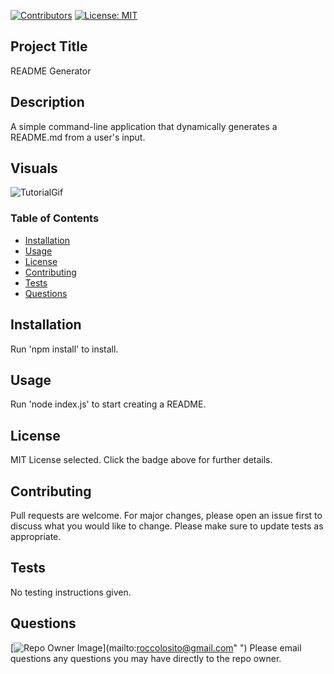
[![Contributors](https://img.shields.io/github/contributors/roccolosito/good-readme-generator)](https://github.com/roccolosito/good-readme-generator/graphs/contributors)
[![License: MIT](https://img.shields.io/badge/License-MIT-yellow.svg)](https://opensource.org/licenses/MIT)

## Project Title 
README Generator

## Description
A simple command-line application that dynamically generates a README.md from a user's input.

## Visuals

![TutorialGif](./assets/tutorial.gif)

### Table of Contents
* [Installation](#Installation)
* [Usage](#Usage)
* [License](#License)
* [Contributing](#Contributing)
* [Tests](#Tests)
* [Questions](#Questions)

## Installation
Run 'npm install' to install.

## Usage
Run 'node index.js' to start creating a README.

## License
MIT License selected. Click the badge above for further details.

## Contributing
Pull requests are welcome. For major changes, please open an issue first to discuss what you would like to change. Please make sure to update tests as appropriate.

## Tests
No testing instructions given.

## Questions
[![Repo Owner Image](https://avatars.githubusercontent.com/roccolosito?s=100)](mailto:roccolosito@gmail.com"
")
Please email questions any questions you may have directly to the repo owner.
